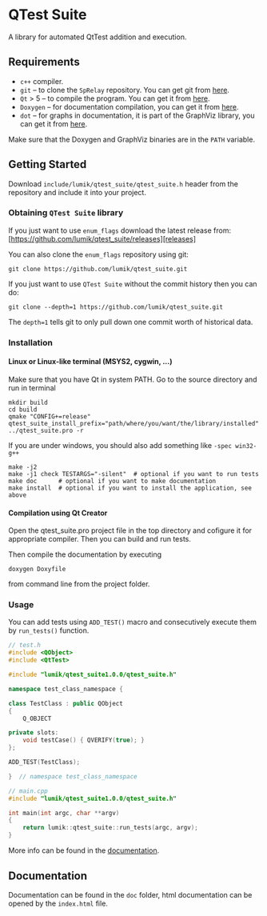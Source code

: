 # QTest Suite

A library for automated QtTest addition and execution.


## Requirements

* `c++` compiler.
* `git` – to clone the `SpRelay` repository. You can get git from [here][git].
* `Qt` > 5 – to compile the program. You can get it from [here][qt].
* `Doxygen` – for documentation compilation, you can get it from [here][doxygen].
* `dot` – for graphs in documentation, it is part of the GraphViz library, you can get it from [here][graphviz].

Make sure that the Doxygen and GraphViz binaries are in the `PATH` variable.


## Getting Started

Download `include/lumik/qtest_suite/qtest_suite.h` header from the repository and include it into your project.


### Obtaining `QTest Suite` library

If you just want to use `enum_flags` download the latest release from:
[https://github.com/lumik/qtest_suite/releases][releases]


You can also clone the `enum_flags` repository using git:

```
git clone https://github.com/lumik/qtest_suite.git
```

If you just want to use `QTest Suite` without the commit history then you can do:

```
git clone --depth=1 https://github.com/lumik/qtest_suite.git
```

The `depth=1` tells git to only pull down one commit worth of historical data.


### Installation


#### Linux or Linux-like terminal (MSYS2, cygwin, ...)

Make sure that you have Qt in system PATH. Go to the source directory and run in terminal
```
mkdir build
cd build
qmake "CONFIG+=release" qtest_suite_install_prefix="path/where/you/want/the/library/installed" ../qtest_suite.pro -r
```
If you are under windows, you should also add something like `-spec win32-g++`
```
make -j2
make -j1 check TESTARGS="-silent"  # optional if you want to run tests
make doc      # optional if you want to make documentation
make install  # optional if you want to install the application, see above
```

#### Compilation using Qt Creator
Open the qtest_suite.pro project file in the top directory and cofigure it for appropriate compiler. Then you can build and run tests.

Then compile the documentation by executing
```
doxygen Doxyfile
```
from command line from the project folder.


### Usage

You can add tests using `ADD_TEST()` macro and consecutively execute them by `run_tests()` function.

```cpp
// test.h
#include <QObject>
#include <QtTest>

#include "lumik/qtest_suite1.0.0/qtest_suite.h"

namespace test_class_namespace {

class TestClass : public QObject
{
    Q_OBJECT

private slots:
    void testCase() { QVERIFY(true); }
};

ADD_TEST(TestClass);

}  // namespace test_class_namespace
```

```cpp
// main.cpp
#include "lumik/qtest_suite1.0.0/qtest_suite.h"

int main(int argc, char **argv)
{
    return lumik::qtest_suite::run_tests(argc, argv);
}
```

More info can be found in the [documentation](#documentation).


## Documentation

Documentation can be found in the `doc` folder, html documentation can be opened by the `index.html` file.


[git]: https://git-scm.com/
[qt]: https://www.qt.io/
[doxygen]: http://www.stack.nl/~dimitri/doxygen/
[graphviz]: http://graphviz.org/
[releases]: https://github.com/lumik/qtest_suite/releases